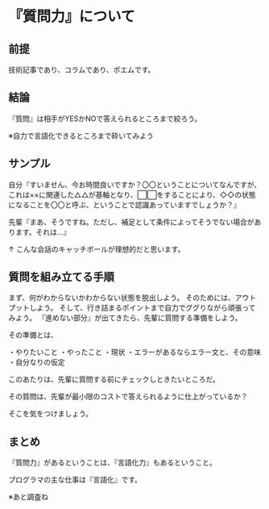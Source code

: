 # 『質問力』について


## 前提

技術記事であり、コラムであり、ポエムです。

## 結論

『質問』は相手がYESかNOで答えられるところまで絞ろう。

※自力で言語化できるところまで砕いてみよう

## サンプル

自分『すいません、今お時間良いですか？〇〇ということについてなんですが、これは××に関連した△△が基軸となり、⬜︎⬜︎をすることにより、◇◇の状態になることを〇〇と呼ぶ、ということで認識あっていますでしょうか？』


先輩『まあ、そうですね。ただし、補足として条件によってそうでない場合があります。それは…』



↑
こんな会話のキャッチボールが理想的だと思います。



## 質問を組み立てる手順

まず、何がわからないかわからない状態を脱出しよう。
そのためには、アウトプットしよう。
そして、行き詰まるポイントまで自力でググりながら頑張ってみよう。
『進めない部分』が出てきたら、先輩に質問する準備をしよう。

その準備とは、

・やりたいこと
・やったこと
・現状
・エラーがあるならエラー文と、その意味
・自分なりの仮定

このあたりは、先輩に質問する前にチェックしときたいところだ。

その質問は、先輩が最小限のコストで答えられるように仕上がっているか？

そこを気をつけましょう。


## まとめ

『質問力』があるということは、『言語化力』もあるということ。

プログラマの主な仕事は『言語化』です。

※あと調査ね


